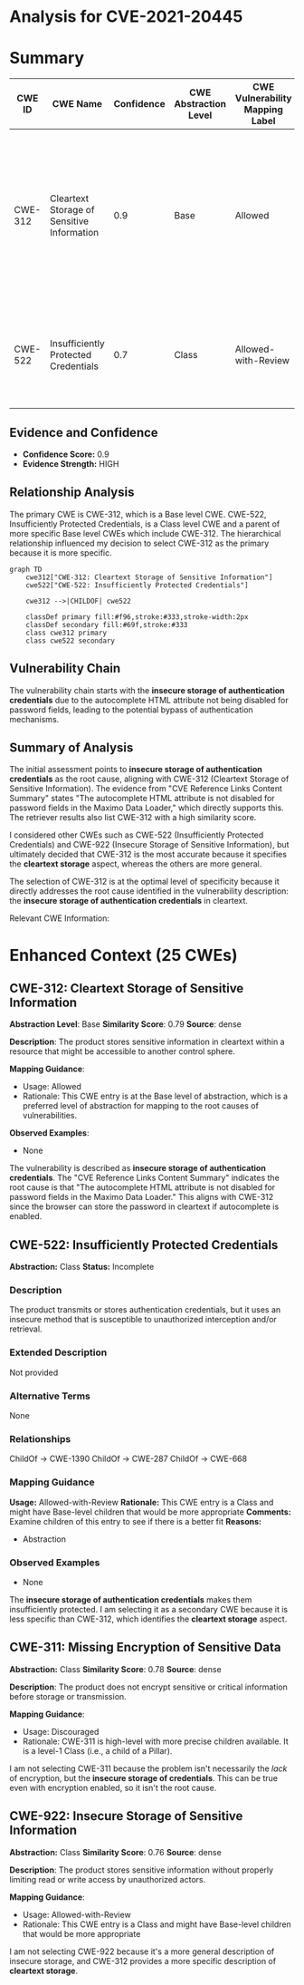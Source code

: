 # Analysis for CVE-2021-20445

# Summary
| CWE ID | CWE Name | Confidence | CWE Abstraction Level | CWE Vulnerability Mapping Label | CWE-Vulnerability Mapping Notes |
|---|---|---|---|---|---|
| CWE-312 | Cleartext Storage of Sensitive Information | 0.9 | Base | Allowed | Primary CWE. The vulnerability stems from the **insecure storage of authentication credentials** due to the autocomplete HTML attribute not being disabled for password fields. |
| CWE-522 | Insufficiently Protected Credentials | 0.7 | Class | Allowed-with-Review | Secondary CWE. The **insecure storage of authentication credentials** makes them insufficiently protected. |

## Evidence and Confidence

*   **Confidence Score:** 0.9
*   **Evidence Strength:** HIGH

## Relationship Analysis
The primary CWE is CWE-312, which is a Base level CWE. CWE-522, Insufficiently Protected Credentials, is a Class level CWE and a parent of more specific Base level CWEs which include CWE-312. The hierarchical relationship influenced my decision to select CWE-312 as the primary because it is more specific.

```mermaid
graph TD
    cwe312["CWE-312: Cleartext Storage of Sensitive Information"]
    cwe522["CWE-522: Insufficiently Protected Credentials"]

    cwe312 -->|CHILDOF| cwe522

    classDef primary fill:#f96,stroke:#333,stroke-width:2px
    classDef secondary fill:#69f,stroke:#333
    class cwe312 primary
    class cwe522 secondary
```

## Vulnerability Chain
The vulnerability chain starts with the **insecure storage of authentication credentials** due to the autocomplete HTML attribute not being disabled for password fields, leading to the potential bypass of authentication mechanisms.

## Summary of Analysis
The initial assessment points to **insecure storage of authentication credentials** as the root cause, aligning with CWE-312 (Cleartext Storage of Sensitive Information). The evidence from "CVE Reference Links Content Summary" states "The autocomplete HTML attribute is not disabled for password fields in the Maximo Data Loader," which directly supports this. The retriever results also list CWE-312 with a high similarity score.

I considered other CWEs such as CWE-522 (Insufficiently Protected Credentials) and CWE-922 (Insecure Storage of Sensitive Information), but ultimately decided that CWE-312 is the most accurate because it specifies the **cleartext storage** aspect, whereas the others are more general.

The selection of CWE-312 is at the optimal level of specificity because it directly addresses the root cause identified in the vulnerability description: the **insecure storage of authentication credentials** in cleartext.

Relevant CWE Information:

# Enhanced Context (25 CWEs)

## CWE-312: Cleartext Storage of Sensitive Information
**Abstraction Level**: Base
**Similarity Score**: 0.79
**Source**: dense

**Description**:
The product stores sensitive information in cleartext within a resource that might be accessible to another control sphere.

**Mapping Guidance**:
- Usage: Allowed
- Rationale: This CWE entry is at the Base level of abstraction, which is a preferred level of abstraction for mapping to the root causes of vulnerabilities.

**Observed Examples**:
- None

The vulnerability is described as **insecure storage of authentication credentials**. The "CVE Reference Links Content Summary" indicates the root cause is that "The autocomplete HTML attribute is not disabled for password fields in the Maximo Data Loader." This aligns with CWE-312 since the browser can store the password in cleartext if autocomplete is enabled.

## CWE-522: Insufficiently Protected Credentials
**Abstraction:** Class
**Status:** Incomplete

### Description
The product transmits or stores authentication credentials, but it uses an insecure method that is susceptible to unauthorized interception and/or retrieval.

### Extended Description
Not provided

### Alternative Terms
None

### Relationships
ChildOf -> CWE-1390
ChildOf -> CWE-287
ChildOf -> CWE-668

### Mapping Guidance
**Usage:** Allowed-with-Review
**Rationale:** This CWE entry is a Class and might have Base-level children that would be more appropriate
**Comments:** Examine children of this entry to see if there is a better fit
**Reasons:**
- Abstraction

### Observed Examples
- None

The **insecure storage of authentication credentials** makes them insufficiently protected. I am selecting it as a secondary CWE because it is less specific than CWE-312, which identifies the **cleartext storage** aspect.

## CWE-311: Missing Encryption of Sensitive Data
**Abstraction:** Class
**Similarity Score**: 0.78
**Source**: dense

**Description**:
The product does not encrypt sensitive or critical information before storage or transmission.

**Mapping Guidance**:
- Usage: Discouraged
- Rationale: CWE-311 is high-level with more precise children available. It is a level-1 Class (i.e., a child of a Pillar).

I am not selecting CWE-311 because the problem isn't necessarily the *lack* of encryption, but the **insecure storage of credentials**. This can be true even with encryption enabled, so it isn't the root cause.

## CWE-922: Insecure Storage of Sensitive Information
**Abstraction:** Class
**Similarity Score**: 0.76
**Source**: dense

**Description**:
The product stores sensitive information without properly limiting read or write access by unauthorized actors.

**Mapping Guidance**:
- Usage: Allowed-with-Review
- Rationale: This CWE entry is a Class and might have Base-level children that would be more appropriate

I am not selecting CWE-922 because it's a more general description of insecure storage, and CWE-312 provides a more specific description of **cleartext storage**.